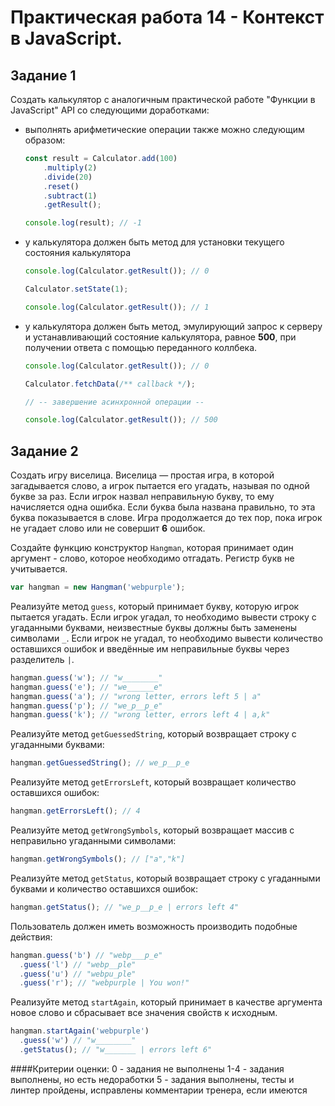 # Практическая работа 14 - Контекст в JavaScript.

## Задание 1

Создать калькулятор с аналогичным практической работе "Функции в JavaScript" API со следующими доработками:

-   выполнять арифметические операции также можно следующим образом:

    ```js
    const result = Calculator.add(100)
        .multiply(2)
        .divide(20)
        .reset()
        .subtract(1)
        .getResult();

    console.log(result); // -1
    ```

-   у калькулятора должен быть метод для установки текущего состояния калькулятора

    ```js
    console.log(Calculator.getResult()); // 0

    Calculator.setState(1);

    console.log(Calculator.getResult()); // 1
    ```

-   у калькулятора должен быть метод, эмулирующий запрос к серверу и устанавливающий состояние калькулятора, равное **500**, при получении ответа с помощью переданного коллбека.

    ```js
    console.log(Calculator.getResult()); // 0

    Calculator.fetchData(/** callback */);

    // -- завершение асинхронной операции --

    console.log(Calculator.getResult()); // 500
    ```

## Задание 2

Создать игру виселица. Виселица — простая игра, в которой загадывается слово, а игрок пытается его угадать, называя по одной букве за раз. Если игрок назвал неправильную букву, то ему начисляется одна ошибка. Если буква была названа правильно, то эта буква показывается в слове. Игра продолжается до тех пор, пока игрок не угадает слово или не совершит **6** ошибок.

Создайте функцию конструктор `Hangman`, которая принимает один аргумент - слово, которое необходимо отгадать. Регистр букв не учитывается.  

```javascript
var hangman = new Hangman('webpurple');
```

Реализуйте метод `guess`, который принимает букву, которую игрок пытается угадать. Если игрок угадал, то необходимо вывести строку с угаданными буквами, неизвестные буквы должны быть заменены символами `_`. Если игрок не угадал, то необходимо вывести количество оставшихся ошибок и введённые им неправильные буквы через разделитель `|`.

```javascript
hangman.guess('w'); // "w________"
hangman.guess('e'); // "we______e"
hangman.guess('a'); // "wrong letter, errors left 5 | a"
hangman.guess('p'); // "we_p__p_e"
hangman.guess('k'); // "wrong letter, errors left 4 | a,k"
```

Реализуйте метод `getGuessedString`, который возвращает строку с угаданными буквами:

```javascript
hangman.getGuessedString(); // we_p__p_e
```

Реализуйте метод `getErrorsLeft`, который возвращает количество оставшихся ошибок:

```javascript
hangman.getErrorsLeft(); // 4
```

Реализуйте метод `getWrongSymbols`, который возвращает массив с неправильно угаданными символами:

```javascript
hangman.getWrongSymbols(); // ["a","k"]
```

Реализуйте метод `getStatus`, который возвращает строку с угаданными буквами и количество оставшихся ошибок:

```javascript
hangman.getStatus(); // "we_p__p_e | errors left 4"
```

Пользователь должен иметь возможность производить подобные действия:

```javascript
hangman.guess('b') // "webp___p_e"
  .guess('l') // "webp__ple"
  .guess('u') // "webpu_ple"
  .guess('r'); // "webpurple | You won!"
```

Реализуйте метод `startAgain`, который принимает в качестве аргумента новое слово и сбрасывает все значения свойств к исходным.

```javascript
hangman.startAgain('webpurple')
  .guess('w') // "w________"
  .getStatus(); // "w_______ | errors left 6"
```

####Критерии оценки: 
0 - задания не выполнены
1-4 - задания выполнены, но есть недоработки
5 - задания выполнены, тесты и линтер пройдены, исправлены комментарии тренера, если имеются